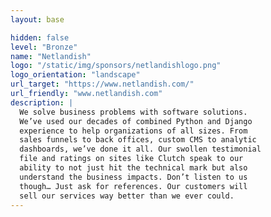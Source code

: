 ```yaml
---
layout: base

hidden: false
level: "Bronze"
name: "Netlandish"
logo: "/static/img/sponsors/netlandishlogo.png"
logo_orientation: "landscape"
url_target: "https://www.netlandish.com/"
url_friendly: "www.netlandish.com"
description: |
  We solve business problems with software solutions.
  We’ve used our decades of combined Python and Django
  experience to help organizations of all sizes. From
  sales funnels to back offices, custom CMS to analytic
  dashboards, we’ve done it all. Our swollen testimonial
  file and ratings on sites like Clutch speak to our
  ability to not just hit the technical mark but also
  understand the business impacts. Don’t listen to us
  though… Just ask for references. Our customers will
  sell our services way better than we ever could.
---
```

